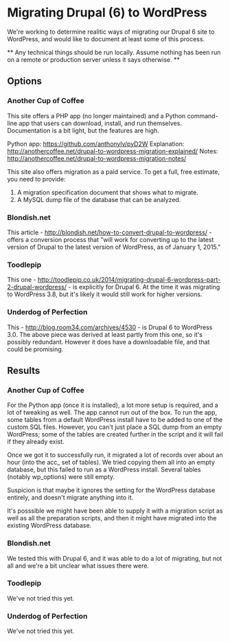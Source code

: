 # Migrating Drupal (6) to WordPress

We're working to determine realitic ways of migrating our Drupal 6 site to WordPress, and would like to document at least some of this process.

** Any technical things should be run locally. Assume nothing has been run on a remote or production server unless it says otherwise. **

## Options

### Another Cup of Coffee

This site offers a PHP app (no longer maintained) and a Python command-line app that users can download, install, and run themselves. Documentation is a bit light, but the features are high.

Python app: https://github.com/anthonylv/pyD2W
Explanation: http://anothercoffee.net/drupal-to-wordpress-migration-explained/
Notes: http://anothercoffee.net/drupal-to-wordpress-migration-notes/

This site also offers migration as a paid service. To get a full, free estimate, you need to provide:

1. A migration specification document that shows what to migrate.
2. A MySQL dump file of the database that can be analyzed.

### Blondish.net

This article - http://blondish.net/how-to-convert-drupal-to-wordpress/ - offers a conversion process that "will work for converting up to the latest version of Drupal to the latest version of WordPress, as of January 1, 2015."

### Toodlepip

This one - http://toodlepip.co.uk/2014/migrating-drupal-6-wordpress-part-2-drupal-wordpress/ - is explicitly for Drupal 6. At the time it was migrating to WordPress 3.8, but it's likely it would still work for higher versions.

### Underdog of Perfection

This - http://blog.room34.com/archives/4530 - is Drupal 6 to WordPress 3.0. The above piece was derived at least partly from this one, so it's possibly redundant. However it does have a downloadable file, and that could be promising.


## Results

### Another Cup of Coffee

For the Python app (once it is installed), a lot more setup is required, and a lot of tweaking as well. The app cannot run out of the box. To run the app, some tables from a default WordPress install have to be added to one of the custom SQL files. However, you can't just place a SQL dump from an empty WordPress; some of the tables are created further in the script and it will fail if they already exist.

Once we got it to successfully run, it migrated a lot of records over about an hour (into the acc_ set of tables). We tried copying them all into an empty database, but this failed to run as a WordPress install. Several tables (notably wp_options) were still empty.

Suspicion is that maybe it ignores the setting for the WordPress database entirely, and doesn't migrate anything into it.

It's posssible we might have been able to supply it with a migration script as well as all the preparation scripts, and then it might have migrated into the existing WordPress database.

### Blondish.net

We tested this with Drupal 6, and it was able to do a lot of migrating, but not all and we're a bit unclear what issues there were.

### Toodlepip

We've not tried this yet.

### Underdog of Perfection

We've not tried this yet.